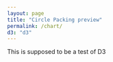 ```yaml
---
layout: page
title: "Circle Packing preview"
permalink: /chart/
d3: "d3"
---
```


<meta charset="utf-8">

This is supposed to be a test of D3
<div id="my_dataviz"></div>


<style>
.node:hover{
  stroke-width: 7px !important;
  opacity: 1 !important;
}
</style>

<script>

// set the dimensions and margins of the graph
var width = 900
var height = 600

// append the svg object to the body of the page
var svg = d3.select("#my_dataviz")
  .append("svg")
    .attr("width", width)
    .attr("height", height)

// Read data
d3.csv("https://raw.githubusercontent.com/holtzy/data_to_viz/master/Example_dataset/11_SevCatOneNumNestedOneObsPerGroup.csv", function(data) {

  // Filter a bit the data -> more than 1 million inhabitants
  data = data.filter(function(d){ return d.value>10000000 })

  // Color palette for continents?
  var color = d3.scaleOrdinal()
    .domain(["Asia", "Europe", "Africa", "Oceania", "Americas"])
    .range(d3.schemeSet1);

  // Size scale for countries
  var size = d3.scaleLinear()
    .domain([0, 1400000000])
    .range([7,55])  // circle will be between 7 and 55 px wide

  // create a tooltip
  var Tooltip = d3.select("#my_dataviz")
    .append("div")
    .style("opacity", 0)
    .attr("class", "tooltip")
    .style("background-color", "white")
    .style("border", "solid")
    .style("border-width", "2px")
    .style("border-radius", "5px")
    .style("padding", "5px")

  // Three function that change the tooltip when user hover / move / leave a cell
  var mouseover = function(d) {
    Tooltip
      .style("opacity", 1)
  }
  var mousemove = function(d) {
    Tooltip
      .html('<u>' + d.key + '</u>' + "<br>" + d.value + " inhabitants")
      .style("left", (d3.mouse(this)[0]+20) + "px")
      .style("top", (d3.mouse(this)[1]) + "px")
  }
  var mouseleave = function(d) {
    Tooltip
      .style("opacity", 0)
  }

  // Initialize the circle: all located at the center of the svg area
  var node = svg.append("g")
    .selectAll("circle")
    .data(data)
    .enter()
    .append("circle")
      .attr("class", "node")
      .attr("r", function(d){ return size(d.value)})
      .attr("cx", width / 2)
      .attr("cy", height / 2)
      .style("fill", function(d){ return color(d.region)})
      .style("fill-opacity", 0.8)
      .attr("stroke", "black")
      .style("stroke-width", 1)
      .on("mouseover", mouseover) // What to do when hovered
      .on("mousemove", mousemove)
      .on("mouseleave", mouseleave)
      .call(d3.drag() // call specific function when circle is dragged
           .on("start", dragstarted)
           .on("drag", dragged)
           .on("end", dragended));

  // Features of the forces applied to the nodes:
  var simulation = d3.forceSimulation()
      .force("center", d3.forceCenter().x(width / 2).y(height / 2)) // Attraction to the center of the svg area
      .force("charge", d3.forceManyBody().strength(.1)) // Nodes are attracted one each other of value is > 0
      .force("collide", d3.forceCollide().strength(.2).radius(function(d){ return (size(d.value)+3) }).iterations(1)) // Force that avoids circle overlapping

  // Apply these forces to the nodes and update their positions.
  // Once the force algorithm is happy with positions ('alpha' value is low enough), simulations will stop.
  simulation
      .nodes(data)
      .on("tick", function(d){
        node
            .attr("cx", function(d){ return d.x; })
            .attr("cy", function(d){ return d.y; })
      });

  // What happens when a circle is dragged?
  function dragstarted(d) {
    if (!d3.event.active) simulation.alphaTarget(.03).restart();
    d.fx = d.x;
    d.fy = d.y;
  }
  function dragged(d) {
    d.fx = d3.event.x;
    d.fy = d3.event.y;
  }
  function dragended(d) {
    if (!d3.event.active) simulation.alphaTarget(.03);
    d.fx = null;
    d.fy = null;
  }

})

</script>
